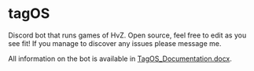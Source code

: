 # tagOS
Discord bot that runs games of HvZ. Open source, feel free to edit as you see fit! If you manage to discover any issues please message me.

All information on the bot is available in [TagOS_Documentation.docx](TagOS_Documentation.docx).
